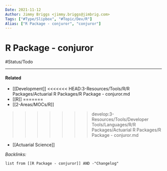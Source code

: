 ```yaml
---
Date: 2021-11-12
Author: Jimmy Briggs <jimmy.briggs@jimbrig.com>
Tags: ["#Type/Slipbox", "#Topic/Dev/R"]
Alias: ["R Package - conjuror", "conjuror"]
---
```


# R Package - conjuror

#Status/Todo 

***

#### Related

- [[Development]]
<<<<<<< HEAD:3-Resources/Tools/R/R Packages/Actuarial R Packages/R Package - conjuror.md
- [[R]]
=======
- [[2-Areas/MOCs/R]]
>>>>>>> develop:3-Resources/Tools/Developer Tools/Languages/R/R Packages/Actuarial R Packages/R Package - conjuror.md
- [[Actuarial Science]]


*Backlinks:*

```dataview
list from [[R Package - conjuror]] AND -"Changelog"
```